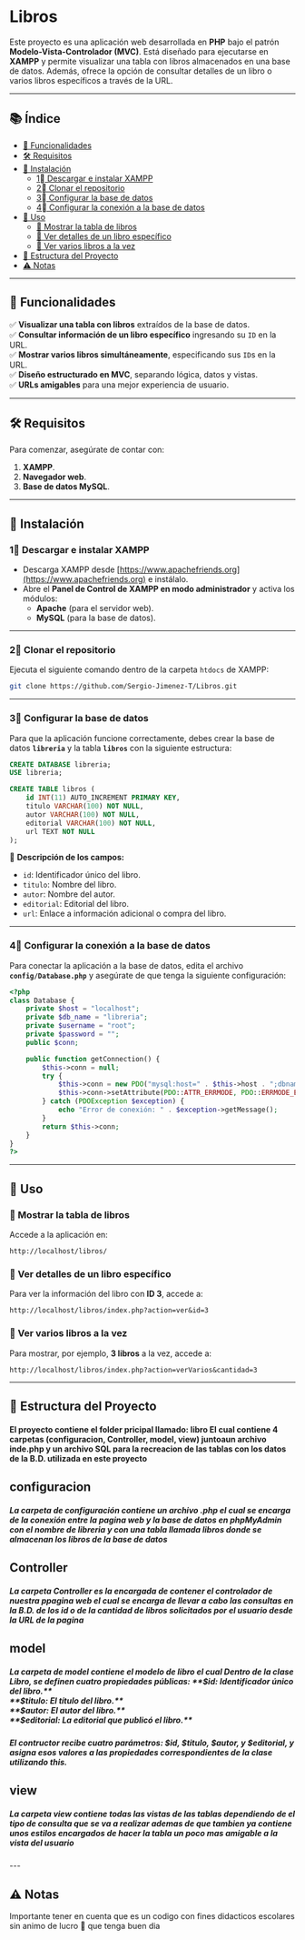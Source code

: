 # Libros
Este proyecto es una aplicación web desarrollada en **PHP** bajo el patrón **Modelo-Vista-Controlador (MVC)**. Está diseñado para ejecutarse en **XAMPP** y permite visualizar una tabla con libros almacenados en una base de datos. Además, ofrece la opción de consultar detalles de un libro o varios libros específicos a través de la URL.  

---

## 📚 Índice  

- [🚀 Funcionalidades](#-funcionalidades)  
- [🛠 Requisitos](#-requisitos)  
- [🔧 Instalación](#-instalación)  
  - [1⃣ Descargar e instalar XAMPP](#1⃣-descargar-e-instalar-xampp)  
  - [2⃣ Clonar el repositorio](#2⃣-clonar-el-repositorio)  
  - [3⃣ Configurar la base de datos](#3⃣-configurar-la-base-de-datos)  
  - [4⃣ Configurar la conexión a la base de datos](#4⃣-configurar-la-conexión-a-la-base-de-datos)  
- [🎯 Uso](#-uso)  
  - [📌 Mostrar la tabla de libros](#-mostrar-la-tabla-de-libros)  
  - [📌 Ver detalles de un libro específico](#-ver-detalles-de-un-libro-específico)  
  - [📌 Ver varios libros a la vez](#-ver-varios-libros-a-la-vez)  
- [📂 Estructura del Proyecto](#-estructura-del-proyecto)  
- [⚠️ Notas](#-notas)  

---

## 🚀 Funcionalidades  

✅ **Visualizar una tabla con libros** extraídos de la base de datos.  
✅ **Consultar información de un libro específico** ingresando su `ID` en la URL.  
✅ **Mostrar varios libros simultáneamente**, especificando sus `ID`s en la URL.  
✅ **Diseño estructurado en MVC**, separando lógica, datos y vistas.  
✅ **URLs amigables** para una mejor experiencia de usuario.  

---

## 🛠 Requisitos  

Para comenzar, asegúrate de contar con:  
1. **XAMPP**.  
2. **Navegador web**.  
3. **Base de datos MySQL**.

---

## 🔧 Instalación  

### 1⃣ Descargar e instalar XAMPP  

- Descarga XAMPP desde [https://www.apachefriends.org](https://www.apachefriends.org) e instálalo.  
- Abre el **Panel de Control de XAMPP en modo administrador** y activa los módulos:  
  - **Apache** (para el servidor web).  
  - **MySQL** (para la base de datos).  

---

### 2⃣ Clonar el repositorio  

Ejecuta el siguiente comando dentro de la carpeta `htdocs` de XAMPP:  

```sh
git clone https://github.com/Sergio-Jimenez-T/Libros.git
```

---

### 3⃣ Configurar la base de datos  

Para que la aplicación funcione correctamente, debes crear la base de datos **`libreria`** y la tabla **`libros`** con la siguiente estructura:  

```sql
CREATE DATABASE libreria;
USE libreria;

CREATE TABLE libros (
    id INT(11) AUTO_INCREMENT PRIMARY KEY,
    titulo VARCHAR(100) NOT NULL,
    autor VARCHAR(100) NOT NULL,
    editorial VARCHAR(100) NOT NULL,
    url TEXT NOT NULL
);
```

📌 **Descripción de los campos:**  
- `id`: Identificador único del libro.  
- `titulo`: Nombre del libro.  
- `autor`: Nombre del autor.  
- `editorial`: Editorial del libro.  
- `url`: Enlace a información adicional o compra del libro.  

---

### 4⃣ Configurar la conexión a la base de datos  

Para conectar la aplicación a la base de datos, edita el archivo **`config/Database.php`** y asegúrate de que tenga la siguiente configuración:  

```php
<?php
class Database {
    private $host = "localhost";
    private $db_name = "libreria";
    private $username = "root";
    private $password = "";
    public $conn;

    public function getConnection() {
        $this->conn = null;
        try {
            $this->conn = new PDO("mysql:host=" . $this->host . ";dbname=" . $this->db_name, $this->username, $this->password);
            $this->conn->setAttribute(PDO::ATTR_ERRMODE, PDO::ERRMODE_EXCEPTION);
        } catch (PDOException $exception) {
            echo "Error de conexión: " . $exception->getMessage();
        }
        return $this->conn;
    }
}
?>
```

---

## 🎯 Uso

### 📌 Mostrar la tabla de libros  
Accede a la aplicación en:  
```
http://localhost/libros/
```

### 📌 Ver detalles de un libro específico  
Para ver la información del libro con **ID 3**, accede a:  
```
http://localhost/libros/index.php?action=ver&id=3
```

### 📌 Ver varios libros a la vez  
Para mostrar, por ejemplo, **3 libros** a la vez, accede a:  
```
http://localhost/libros/index.php?action=verVarios&cantidad=3
```

---

## 📂 Estructura del Proyecto  

<H4>El proyecto contiene el folder pricipal llamado:
libro
El cual contiene 4 carpetas (configuracion, Controller, model, view) juntoaun archivo inde.php y un archivo SQL para la recreacion de las tablas con los datos de la B.D. utilizada en este proyecto</H4>
	<H2>configuracion</H2>
	<H5>La carpeta de configuración contiene un archivo .php el cual se encarga de la conexión entre la pagina web y la base de datos en phpMyAdmin con el nombre de libreria y con una tabla llamada libros donde se almacenan los libros de la base de datos</H5>
	<H2>Controller</H2>
	<H5>La carpeta Controller es la encargada de contener el controlador de nuestra ppagina web el cual se encarga de llevar a cabo las consultas en la B.D. de los id o de la cantidad de libros solicitados por el usuario desde la URL de la pagina</H5>
	<H2>model</H2>
	<H5>La carpeta de model contiene el modelo de libro el cual Dentro de la clase Libro, se definen cuatro propiedades públicas:
**$id: Identificador único del libro.**
<br>
**$titulo: El título del libro.**
<br>
**$autor: El autor del libro.**
<br>
**$editorial: La editorial que publicó el libro.**
<br>
	</H5>
	<H5>El contructor recibe cuatro parámetros: $id, $titulo, $autor, y $editorial, y asigna esos valores a las propiedades correspondientes de la clase utilizando this.</H5>
	<H2>view</H2>
	<H5>La carpeta view contiene todas las vistas de las tablas dependiendo de el tipo de consulta que se va a realizar ademas de que tambien ya contiene unos estilos encargados de hacer la tabla un poco mas amigable a la vista del usuario</H5>
---

## ⚠️ Notas  

Importante tener en cuenta que es un codigo con fines didacticos escolares sin animo de lucro  🫰 que tenga buen dia



